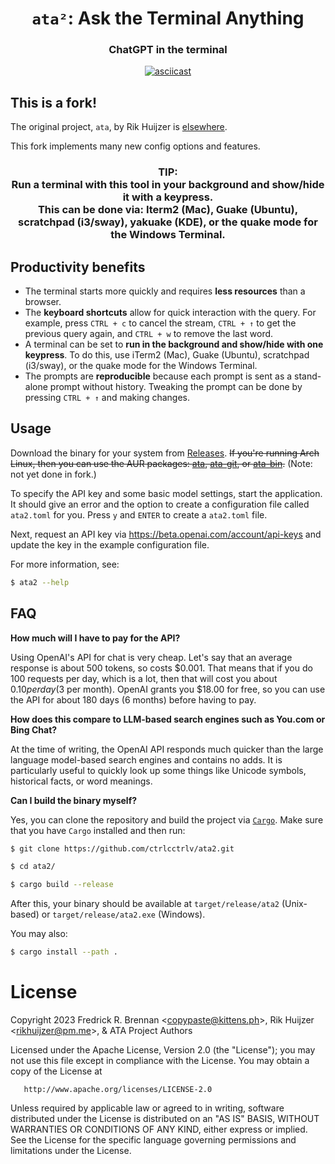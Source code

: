 <h1 align="center"><code>ata²</code>: Ask the Terminal Anything</h1>

<h3 align="center">ChatGPT in the terminal</h3>

<p align="center">
  <a href="https://asciinema.org/a/565384"><img src="https://asciinema.org/a/565384.svg" alt="asciicast"></a>
</p>

## This is a fork!

The original project, `ata`, by Rik Huijzer is [elsewhere](https://github.com/rikhuijzer/ata).

This fork implements many new config options and features.

<h3 align=center>
TIP:<br>
  Run a terminal with this tool in your background and show/hide it with a keypress.<br>
    This can be done via: Iterm2 (Mac), Guake (Ubuntu), scratchpad (i3/sway), yakuake (KDE), or the quake mode for the Windows Terminal.
</h3>

## Productivity benefits

- The terminal starts more quickly and requires **less resources** than a browser.
- The **keyboard shortcuts** allow for quick interaction with the query. For example, press `CTRL + c` to cancel the stream, `CTRL + ↑` to get the previous query again, and `CTRL + w` to remove the last word.
- A terminal can be set to **run in the background and show/hide with one keypress**. To do this, use iTerm2 (Mac), Guake (Ubuntu), scratchpad (i3/sway), or the quake mode for the Windows Terminal.
- The prompts are **reproducible** because each prompt is sent as a stand-alone prompt without history. Tweaking the prompt can be done by pressing `CTRL + ↑` and making changes.

## Usage

Download the binary for your system from [Releases](https://github.com/ctrlcctrlv/ata2/releases).
~~If you're running Arch Linux, then you can use the AUR packages: [ata](https://aur.archlinux.org/packages/ata), [ata-git](https://aur.archlinux.org/packages/ata-git), or [ata-bin](https://aur.archlinux.org/packages/ata-bin).~~ (Note: not yet done in fork.)

To specify the API key and some basic model settings, start the application.
It should give an error and the option to create a configuration file called `ata2.toml` for you.
Press `y` and `ENTER` to create a `ata2.toml` file.

Next, request an API key via <https://beta.openai.com/account/api-keys> and update the key in the example configuration file.

For more information, see:

```sh
$ ata2 --help
```

## FAQ

**How much will I have to pay for the API?**

Using OpenAI's API for chat is very cheap.
Let's say that an average response is about 500 tokens, so costs $0.001.
That means that if you do 100 requests per day, which is a lot, then that will cost you about $0.10 per day ($3 per month).
OpenAI grants you $18.00 for free, so you can use the API for about 180 days (6 months) before having to pay.

**How does this compare to LLM-based search engines such as You.com or Bing Chat?**

At the time of writing, the OpenAI API responds much quicker than the large language model-based search engines and contains no adds.
It is particularly useful to quickly look up some things like Unicode symbols, historical facts, or word meanings.

**Can I build the binary myself?**

Yes, you can clone the repository and build the project via [`Cargo`](https://github.com/rust-lang/cargo).
Make sure that you have `Cargo` installed and then run:

```sh
$ git clone https://github.com/ctrlcctrlv/ata2.git

$ cd ata2/

$ cargo build --release
```
After this, your binary should be available at `target/release/ata2` (Unix-based) or `target/release/ata2.exe` (Windows).

You may also:

```sh
$ cargo install --path .
```

# License

   Copyright 2023 Fredrick R. Brennan &lt;copypaste@kittens.ph&gt;, Rik Huijzer &lt;rikhuijzer@pm.me&gt;, &amp; ATA Project Authors

   Licensed under the Apache License, Version 2.0 (the "License");
   you may not use this file except in compliance with the License.
   You may obtain a copy of the License at

       http://www.apache.org/licenses/LICENSE-2.0

   Unless required by applicable law or agreed to in writing, software
   distributed under the License is distributed on an "AS IS" BASIS,
   WITHOUT WARRANTIES OR CONDITIONS OF ANY KIND, either express or implied.
   See the License for the specific language governing permissions and
   limitations under the License.


